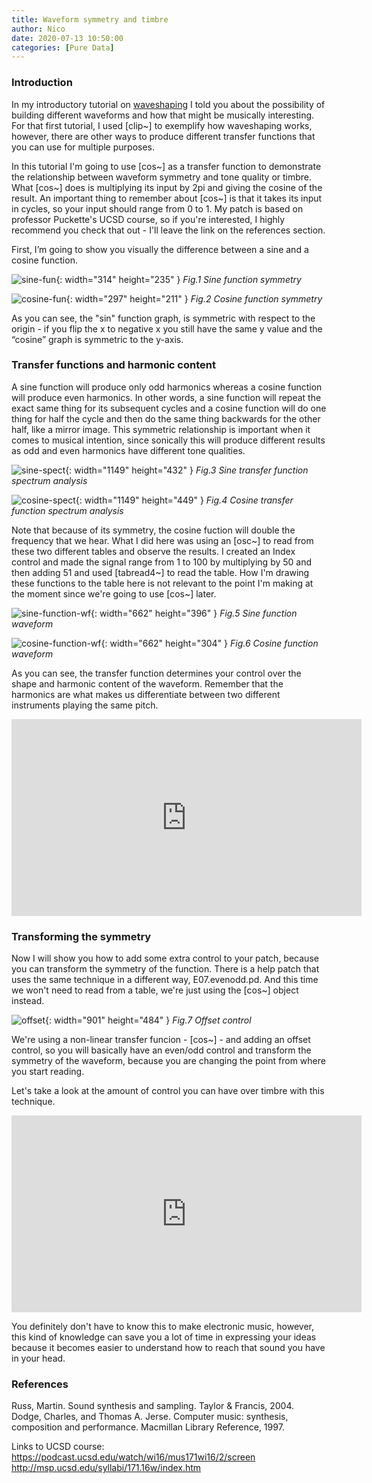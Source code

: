 ```yaml
---
title: Waveform symmetry and timbre
author: Nico
date: 2020-07-13 10:50:00
categories: [Pure Data]
---
```


### Introduction

In my introductory tutorial on [waveshaping](https://nico-audio.github.io/posts/waveshaping) I told you about the possibility of building different waveforms and how that might be musically interesting. For that first tutorial, I used [clip~] to exemplify how waveshaping works, however, there are other ways to produce different transfer functions that you can use for multiple purposes.

In this tutorial I'm going to use [cos~] as a transfer function to demonstrate the relationship between waveform symmetry and tone quality or timbre. What [cos~] does is multiplying its input by 2pi and giving the cosine of the result. An important thing to remember about [cos~] is that it takes its input in cycles, so your input should range from 0 to 1. My patch is based on professor Puckette's UCSD course, so if you're interested, I highly recommend you check that out - I'll leave the link on the references section.

First, I’m going to show you visually the difference between a sine and a cosine function.

![sine-fun](https://raw.githubusercontent.com/nico-audio/nico-audio.github.io/main/_posts/img/WfSymmetry/Fig1_Sine-function-sym.png){: width="314" height="235" }
_Fig.1 Sine function symmetry_

![cosine-fun](https://raw.githubusercontent.com/nico-audio/nico-audio.github.io/main/_posts/img/WfSymmetry/Fig2_Cosine-function-sym.png){: width="297" height="211" }
_Fig.2 Cosine function symmetry_

As you can see, the "sin" function graph, is symmetric with respect to the origin - if you flip the x to negative x you still have the same y value and the “cosine” graph is symmetric to the y-axis.

### Transfer functions and harmonic content

A sine function will produce only odd harmonics whereas a cosine function will produce even harmonics. In other words, a sine function will repeat the exact same thing for its subsequent cycles and a cosine function will do one thing for half the cycle and then do the same thing backwards for the other half, like a mirror image. This symmetric relationship is important when it comes to musical intention, since sonically this will produce different results as odd and even harmonics have different tone qualities.

![sine-spect](https://raw.githubusercontent.com/nico-audio/nico-audio.github.io/main/_posts/img/WfSymmetry/Fig3_sine-function-spec-100.JPG){: width="1149" height="432" }
_Fig.3 Sine transfer function spectrum analysis_

![cosine-spect](https://raw.githubusercontent.com/nico-audio/nico-audio.github.io/main/_posts/img/WfSymmetry/Fig4_cosine-test.JPG){: width="1149" height="449" }
_Fig.4 Cosine transfer function spectrum analysis_

Note that because of its symmetry, the cosine fuction will double the frequency that we hear. What I did here was using an [osc~] to read from these two different tables and observe the results. I created an Index control and made the signal range from 1 to 100 by multiplying by 50 and then adding 51 and used [tabread4~] to read the table. How I'm drawing these functions to the table here is not relevant to the point I'm making at the moment since we're going to use [cos~] later.

![sine-function-wf](https://raw.githubusercontent.com/nico-audio/nico-audio.github.io/main/_posts/img/WfSymmetry/Fig5_sine-function-2.JPG){: width="662" height="396" }
_Fig.5 Sine function waveform_

![cosine-function-wf](https://raw.githubusercontent.com/nico-audio/nico-audio.github.io/main/_posts/img/WfSymmetry/Fig6_cosine-function-1.JPG){: width="662" height="304" }
_Fig.6 Cosine function waveform_

As you can see, the transfer function determines your control over the shape and harmonic content of the waveform. Remember that the harmonics are what makes us differentiate between two different instruments playing the same pitch.


<div style="text-align: center;"><iframe width="560" height="315" src="https://www.youtube.com/embed/K55meFGz0Yo" frameborder="0" allow="accelerometer; autoplay; encrypted-media; gyroscope; picture-in-picture" allowfullscreen></iframe></div>

### Transforming the symmetry

Now I will show you how to add some extra control to your patch, because you can transform the symmetry of the function. There is a help patch that uses the same technique in a different way, E07.evenodd.pd. And this time we won't need to read from a table, we're just using the [cos~] object instead.

![offset](https://raw.githubusercontent.com/nico-audio/nico-audio.github.io/main/_posts/img/WfSymmetry/Fig7_offset-control-patch.JPG){: width="901" height="484" }
_Fig.7 Offset control_

We're using a non-linear transfer funcion - [cos~] - and adding an offset control, so you will basically have an even/odd control and transform the symmetry of the waveform, because you are changing the point from where you start reading.

Let's take a look at the amount of control you can have over timbre with this technique.

<div style="text-align: center;"><iframe width="560" height="315" src="https://www.youtube.com/embed/K4JNFZS_74E" frameborder="0" allow="accelerometer; autoplay; encrypted-media; gyroscope; picture-in-picture" allowfullscreen></iframe></div>

You definitely don't have to know this to make electronic music, however, this kind of knowledge can save you a lot of time in expressing your ideas because it becomes easier to understand how to reach that sound you have in your head.

### References

Russ, Martin. Sound synthesis and sampling. Taylor & Francis, 2004.\
Dodge, Charles, and Thomas A. Jerse. Computer music: synthesis, composition and performance. Macmillan Library Reference, 1997.

Links to UCSD course:\
<https://podcast.ucsd.edu/watch/wi16/mus171wi16/2/screen>\
<http://msp.ucsd.edu/syllabi/171.16w/index.htm>
